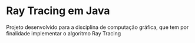 # Ray Tracing em Java

Projeto desenvolvido para a disciplina de computação gráfica, que tem por finalidade implementar o algoritmo Ray Tracing